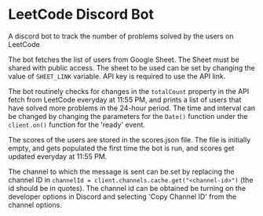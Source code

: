 # LeetCode Discord Bot
A discord bot to track the number of problems solved by the users on LeetCode

The bot fetches the list of users from Google Sheet. The Sheet must be shared with public access. The sheet to be used can be set by changing the value of ```SHEET_LINK``` variable. API key is required to use the API link.

The bot routinely checks for changes in the ```totalCount``` property in the API fetch from LeetCode everyday at 11:55 PM, and prints a list of users that have solved more problems in the 24-hour period. The time and interval can be changed by changing the parameters for the ```Date()``` function under the ```client.on()``` function for the 'ready' event.

The scores of the users are stored in the scores.json file. The file is initially empty, and gets populated the first time the bot is run, and scores get updated everyday at 11:55 PM.

The channel to which the message is sent can be set by replacing the channel ID in ```channelId = client.channels.cache.get("<channel-id>")``` (the id should be in quotes).
The channel id can be obtained be turning on the developer options in Discord and selecting 'Copy Channel ID' from the channel options.